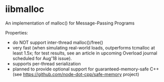 # iibmalloc
An implementation of malloc() for Message-Passing Programs

Properties:
* do NOT support inter-thread malloc()/free()
* very fast (when simulating real-world loads, outperforms tcmalloc at least 1.5x; for test results, see an article in upcoming Overload journal scheduled for Aug'18 issue). 
* supports per-thread serialization
* planned to provide optional support for guaranteed-memory-safe C++ (see https://github.com/node-dot-cpp/safe-memory project)
